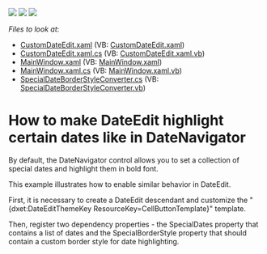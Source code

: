 <!-- default badges list -->
![](https://img.shields.io/endpoint?url=https://codecentral.devexpress.com/api/v1/VersionRange/128644906/16.1.4%2B)
[![](https://img.shields.io/badge/Open_in_DevExpress_Support_Center-FF7200?style=flat-square&logo=DevExpress&logoColor=white)](https://supportcenter.devexpress.com/ticket/details/E4231)
[![](https://img.shields.io/badge/📖_How_to_use_DevExpress_Examples-e9f6fc?style=flat-square)](https://docs.devexpress.com/GeneralInformation/403183)
<!-- default badges end -->
<!-- default file list -->
*Files to look at*:

* [CustomDateEdit.xaml](./CS/CustomDateEditTest/CustomDateEdit.xaml) (VB: [CustomDateEdit.xaml](./VB/CustomDateEditTest/CustomDateEdit.xaml))
* [CustomDateEdit.xaml.cs](./CS/CustomDateEditTest/CustomDateEdit.xaml.cs) (VB: [CustomDateEdit.xaml.vb](./VB/CustomDateEditTest/CustomDateEdit.xaml.vb))
* [MainWindow.xaml](./CS/CustomDateEditTest/MainWindow.xaml) (VB: [MainWindow.xaml](./VB/CustomDateEditTest/MainWindow.xaml))
* [MainWindow.xaml.cs](./CS/CustomDateEditTest/MainWindow.xaml.cs) (VB: [MainWindow.xaml.vb](./VB/CustomDateEditTest/MainWindow.xaml.vb))
* [SpecialDateBorderStyleConverter.cs](./CS/CustomDateEditTest/SpecialDateBorderStyleConverter.cs) (VB: [SpecialDateBorderStyleConverter.vb](./VB/CustomDateEditTest/SpecialDateBorderStyleConverter.vb))
<!-- default file list end -->
# How to make DateEdit highlight certain dates like in DateNavigator


<p>By default, the DateNavigator control allows you to set a collection of special dates and highlight them in bold font.</p><p>This example illustrates how to enable similar behavior in DateEdit.</p><p>First, it is necessary to create a DateEdit descendant and customize the "{dxet:DateEditThemeKey ResourceKey=CellButtonTemplate}" template.</p><p>Then, register two dependency properties - the SpecialDates property that contains a list of dates and the SpecialBorderStyle property that should contain a custom border style for date highlighting.</p>

<br/>


